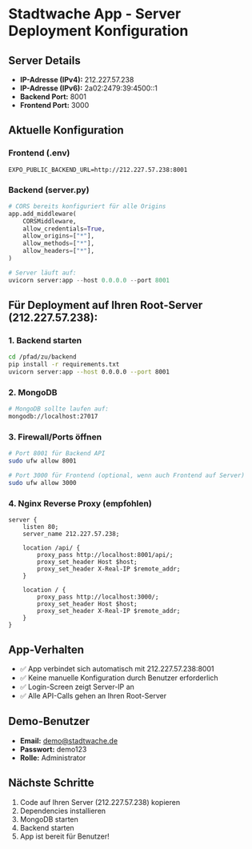 # Stadtwache App - Server Deployment Konfiguration

## Server Details
- **IP-Adresse (IPv4):** 212.227.57.238  
- **IP-Adresse (IPv6):** 2a02:2479:39:4500::1
- **Backend Port:** 8001
- **Frontend Port:** 3000

## Aktuelle Konfiguration

### Frontend (.env)
```
EXPO_PUBLIC_BACKEND_URL=http://212.227.57.238:8001
```

### Backend (server.py)
```python
# CORS bereits konfiguriert für alle Origins
app.add_middleware(
    CORSMiddleware,
    allow_credentials=True,
    allow_origins=["*"],
    allow_methods=["*"],
    allow_headers=["*"],
)

# Server läuft auf:
uvicorn server:app --host 0.0.0.0 --port 8001
```

## Für Deployment auf Ihren Root-Server (212.227.57.238):

### 1. Backend starten
```bash
cd /pfad/zu/backend
pip install -r requirements.txt
uvicorn server:app --host 0.0.0.0 --port 8001
```

### 2. MongoDB
```bash
# MongoDB sollte laufen auf:
mongodb://localhost:27017
```

### 3. Firewall/Ports öffnen
```bash
# Port 8001 für Backend API
sudo ufw allow 8001

# Port 3000 für Frontend (optional, wenn auch Frontend auf Server)
sudo ufw allow 3000
```

### 4. Nginx Reverse Proxy (empfohlen)
```nginx
server {
    listen 80;
    server_name 212.227.57.238;
    
    location /api/ {
        proxy_pass http://localhost:8001/api/;
        proxy_set_header Host $host;
        proxy_set_header X-Real-IP $remote_addr;
    }
    
    location / {
        proxy_pass http://localhost:3000/;
        proxy_set_header Host $host;
        proxy_set_header X-Real-IP $remote_addr;
    }
}
```

## App-Verhalten
- ✅ App verbindet sich automatisch mit 212.227.57.238:8001
- ✅ Keine manuelle Konfiguration durch Benutzer erforderlich
- ✅ Login-Screen zeigt Server-IP an
- ✅ Alle API-Calls gehen an Ihren Root-Server

## Demo-Benutzer
- **Email:** demo@stadtwache.de
- **Passwort:** demo123
- **Rolle:** Administrator

## Nächste Schritte
1. Code auf Ihren Server (212.227.57.238) kopieren
2. Dependencies installieren
3. MongoDB starten
4. Backend starten
5. App ist bereit für Benutzer!